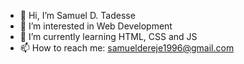 - 👋 Hi, I’m Samuel D. Tadesse
- 👀 I’m interested in Web Development
- 🌱 I’m currently learning HTML, CSS and JS
- 📫 How to reach me: samueldereje1996@gmail.com
